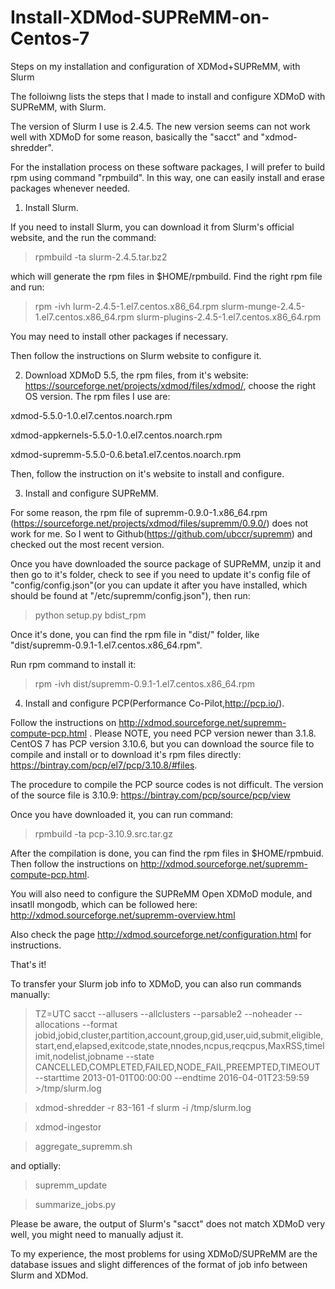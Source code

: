# Install-XDMod-SUPReMM-on-Centos-7
Steps on my installation and configuration of XDMod+SUPReMM, with Slurm

The folloiwng lists the steps that I made to install and configure XDMoD with SUPReMM, with Slurm.

The version of Slurm I use is 2.4.5. The new version seems can not work well with XDMoD for some reason, basically the "sacct" and "xdmod-shredder".

For the installation process on these software packages, I will prefer to build rpm using command "rpmbuild". In this way, one can easily install and erase packages whenever needed.

1) Install Slurm.

  If you need to install Slurm, you can download it from Slurm's official website, and the run the command:
  
  >rpmbuild -ta slurm-2.4.5.tar.bz2 

which will generate the rpm files in $HOME/rpmbuild. Find the right rpm file and run:

> rpm -ivh lurm-2.4.5-1.el7.centos.x86_64.rpm slurm-munge-2.4.5-1.el7.centos.x86_64.rpm slurm-plugins-2.4.5-1.el7.centos.x86_64.rpm

You may need to install other packages if necessary.

Then follow the instructions on Slurm website to configure it.

2) Download XDMoD 5.5, the rpm files, from it's website: https://sourceforge.net/projects/xdmod/files/xdmod/, choose the right OS version.
The rpm files I use are:

xdmod-5.5.0-1.0.el7.centos.noarch.rpm

xdmod-appkernels-5.5.0-1.0.el7.centos.noarch.rpm

xdmod-supremm-5.5.0-0.6.beta1.el7.centos.noarch.rpm

Then, follow the instruction on it's website to install and configure.

3) Install and configure SUPReMM.

For some reason, the rpm file of supremm-0.9.0-1.x86_64.rpm (https://sourceforge.net/projects/xdmod/files/supremm/0.9.0/) does not work for me. 
So I went to Github(https://github.com/ubccr/supremm) and checked out the most recent version.

Once you have downloaded the source package of SUPReMM, unzip it and then go to it's folder, check to see if you need to update it's 
config file of "config/config.json"(or you can update it after you have installed, which should be found at "/etc/supremm/config.json"),
then run:

>python setup.py bdist_rpm

Once it's done, you can find the rpm file in "dist/" folder, like "dist/supremm-0.9.1-1.el7.centos.x86_64.rpm".

Run rpm command to install it:

>rpm -ivh dist/supremm-0.9.1-1.el7.centos.x86_64.rpm

4) Install and configure PCP(Performance Co-Pilot,http://pcp.io/).

Follow the instructions on http://xdmod.sourceforge.net/supremm-compute-pcp.html . Please NOTE, you need PCP version newer than 3.1.8. 
CentOS 7 has PCP version 3.10.6, but you can download the source file to compile and install or to download it's rpm files directly: https://bintray.com/pcp/el7/pcp/3.10.8/#files.

The procedure to compile the PCP source codes is not difficult. The version of the source file is 3.10.9: https://bintray.com/pcp/source/pcp/view

Once you have downloaded it, you can run command:

>rpmbuild -ta pcp-3.10.9.src.tar.gz 

After the compilation is done, you can find the rpm files in $HOME/rpmbuid. Then follow the instructions on http://xdmod.sourceforge.net/supremm-compute-pcp.html.


You will also need to configure the SUPReMM Open XDMoD module, and insatll mongodb, which can be followed here: http://xdmod.sourceforge.net/supremm-overview.html

Also check the page http://xdmod.sourceforge.net/configuration.html for instructions.


That's it!


To transfer your Slurm job info to XDMoD, you can also run commands manually:

>TZ=UTC sacct --allusers --allclusters   --parsable2 --noheader --allocations  --format jobid,jobid,cluster,partition,account,group,gid,user,uid,submit,eligible,start,end,elapsed,exitcode,state,nnodes,ncpus,reqcpus,MaxRSS,timelimit,nodelist,jobname   --state CANCELLED,COMPLETED,FAILED,NODE_FAIL,PREEMPTED,TIMEOUT   --starttime 2013-01-01T00:00:00 --endtime 2016-04-01T23:59:59    >/tmp/slurm.log
 
 >xdmod-shredder -r 83-161 -f slurm -i /tmp/slurm.log
 
 >xdmod-ingestor
 
 >aggregate_supremm.sh
 
 and  optially:
 
>supremm_update

>summarize_jobs.py

 Please be aware, the output of Slurm's "sacct" does not match XDMoD very well, you might need to manually adjust it.
 
 To my experience, the most problems for using XDMoD/SUPReMM are the database issues and slight differences of the format of job info between Slurm and XDMod.
 
 
 


